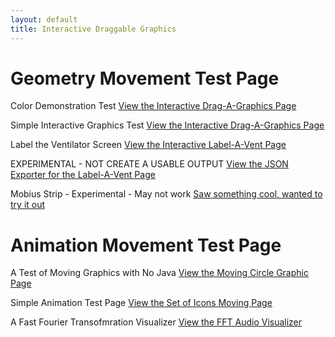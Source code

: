 ```yaml
---
layout: default
title: Interactive Draggable Graphics
---
```


# Geometry Movement Test Page

Color Demonstration Test
[View the Interactive Drag-A-Graphics Page](/info/interactive/colors.html)

Simple Interactive Graphics Test
[View the Interactive Drag-A-Graphics Page](/info/graphics/graphics.html)

Label the Ventilator Screen
[View the Interactive Label-A-Vent Page](/info/graphics/graphics1.html)

EXPERIMENTAL - NOT CREATE A USABLE OUTPUT
[View the JSON Exporter for the Label-A-Vent Page](/info/graphics/graphics2.html)

Mobius Strip - Experimental - May not work
[Saw something cool, wanted to try it out](/info/graphics/graphics3.html)

# Animation Movement Test Page

A Test of Moving Graphics with No Java
[View the Moving Circle Graphic Page](/info/graphics/nojavagraphics.html)

Simple Animation Test Page
[View the Set of Icons Moving Page](/info/graphics/shapes-demo.html)

A Fast Fourier Transofmration Visualizer
[View the FFT Audio Visualizer](/info/graphics/FFT1.html)
